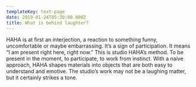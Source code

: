 ```yaml
---
templateKey: text-page
date: 2019-01-24T05:30:00.000Z
title: What is behind laughter?
---
```

HAHA is at first an interjection, a reaction to something funny, uncomfortable or maybe embarrassing. It’s a sign of participation. It means “I am present right here, right now.” This is studio HAHA’s method. To be present in the moment, to participate, to work from instinct. With a naive approach, HAHA shapes materials into objects that are both easy to understand and emotive. The studio’s work may not be a laughing matter, but it certainly strikes a tone.
